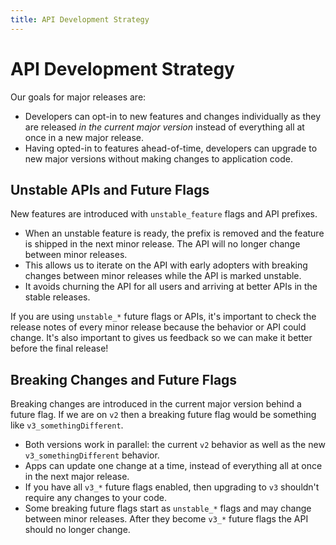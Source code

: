 ```yaml
---
title: API Development Strategy
---
```


# API Development Strategy

Our goals for major releases are:

- Developers can opt-in to new features and changes individually as they are released _in the current major version_ instead of everything all at once in a new major release.
- Having opted-in to features ahead-of-time, developers can upgrade to new major versions without making changes to application code.

## Unstable APIs and Future Flags

New features are introduced with `unstable_feature` flags and API prefixes.

- When an unstable feature is ready, the prefix is removed and the feature is shipped in the next minor release. The API will no longer change between minor releases.
- This allows us to iterate on the API with early adopters with breaking changes between minor releases while the API is marked unstable.
- It avoids churning the API for all users and arriving at better APIs in the stable releases.

If you are using `unstable_*` future flags or APIs, it's important to check the release notes of every minor release because the behavior or API could change. It's also important to gives us feedback so we can make it better before the final release!

## Breaking Changes and Future Flags

Breaking changes are introduced in the current major version behind a future flag. If we are on `v2` then a breaking future flag would be something like `v3_somethingDifferent`.

- Both versions work in parallel: the current `v2` behavior as well as the new `v3_somethingDifferent` behavior.
- Apps can update one change at a time, instead of everything all at once in the next major release.
- If you have all `v3_*` future flags enabled, then upgrading to `v3` shouldn't require any changes to your code.
- Some breaking future flags start as `unstable_*` flags and may change between minor releases. After they become `v3_*` future flags the API should no longer change.
